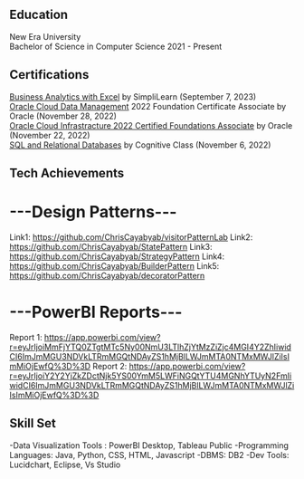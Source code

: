 ## Education
New Era University <br> 
Bachelor of Science in Computer Science 2021 - Present

## Certifications 
[Business Analytics with Excel](https://simpli-web.app.link/e/59Z3R8NzTCb) by SimpliLearn (September 7, 2023) <br>
[Oracle Cloud Data Management](https://drive.google.com/file/d/1BgMwlo6hRPSgL5v5StxWLtQTaOfosuOq/view?usp=sharing) 2022 Foundation Certificate Associate by Oracle (November 28, 2022)<br>
[Oracle Cloud Infrastracture 2022 Certified Foundations Associate](https://catalog-education.oracle.com/pls/certview/sharebadge?id=C5A649418D224767DBBCB797B97BF827993A75A77A756E018154021029B15F12) by Oracle (November 22, 2022) <br>
[SQL and Relational Databases](https://courses.cognitiveclass.ai/certificates/891beb6959d84d40a5c1a6ea17083efb) by Cognitive Class (November 6, 2022)


## Tech Achievements 

# ---Design Patterns---

Link1: https://github.com/ChrisCayabyab/visitorPatternLab
Link2: https://github.com/ChrisCayabyab/StatePattern
Link3: https://github.com/ChrisCayabyab/StrategyPattern
Link4: https://github.com/ChrisCayabyab/BuilderPattern
Link5: https://github.com/ChrisCayabyab/decoratorPattern 

# ---PowerBI Reports---

Report 1: https://app.powerbi.com/view?r=eyJrIjoiMmFjYTQ0ZTgtMTc5Ny00NmU3LTlhZjYtMzZiZjc4MGI4Y2ZhIiwidCI6ImJmMGU3NDVkLTRmMGQtNDAyZS1hMjBlLWJmMTA0NTMxMWJlZiIsImMiOjEwfQ%3D%3D
Report 2: https://app.powerbi.com/view?r=eyJrIjoiY2Y2YjZkZDctNjk5YS00YmM5LWFiNGQtYTU4MGNhYTUyN2FmIiwidCI6ImJmMGU3NDVkLTRmMGQtNDAyZS1hMjBlLWJmMTA0NTMxMWJlZiIsImMiOjEwfQ%3D%3D


## Skill Set
-Data Visualization Tools :  PowerBI Desktop, Tableau Public
-Programming Languages: Java, Python, CSS, HTML, Javascript
-DBMS: DB2
-Dev Tools: Lucidchart, Eclipse, Vs Studio
